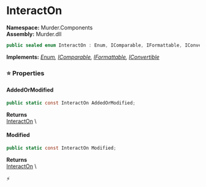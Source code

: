 # InteractOn

**Namespace:** Murder.Components \
**Assembly:** Murder.dll

```csharp
public sealed enum InteractOn : Enum, IComparable, IFormattable, IConvertible
```

**Implements:** _[Enum](https://learn.microsoft.com/en-us/dotnet/api/System.Enum?view=net-7.0), [IComparable](https://learn.microsoft.com/en-us/dotnet/api/System.IComparable?view=net-7.0), [IFormattable](https://learn.microsoft.com/en-us/dotnet/api/System.IFormattable?view=net-7.0), [IConvertible](https://learn.microsoft.com/en-us/dotnet/api/System.IConvertible?view=net-7.0)_

### ⭐ Properties
#### AddedOrModified
```csharp
public static const InteractOn AddedOrModified;
```

**Returns** \
[InteractOn](../../Murder/Components/InteractOn.html) \
#### Modified
```csharp
public static const InteractOn Modified;
```

**Returns** \
[InteractOn](../../Murder/Components/InteractOn.html) \


⚡